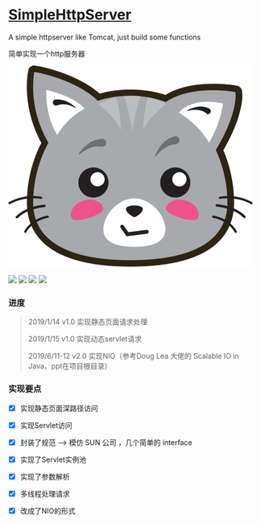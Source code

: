 # [SimpleHttpServer](https://github.com/ChenHaoHu/SimpleHttpServer)
A simple httpserver like Tomcat, just build some functions

简单实现一个http服务器



![](cat.svg) 



[![](https://img.shields.io/github/license/ChenHaoHu/SimpleHttpServer.svg)]([![](https://img.shields.io/github/forks/ChenHaoHu/SimpleHttpServer.svg)](https://github.com/ChenHaoHu/SimpleHttpServer)) [![](https://img.shields.io/github/stars/ChenHaoHu/SimpleHttpServer.svg)](https://github.com/ChenHaoHu/SimpleHttpServer) ![](https://img.shields.io/github/issues/ChenHaoHu/SimpleHttpServer.svg) ![](https://img.shields.io/badge/JAVA-PRO-red.svg) 





### 进度

> 2019/1/14 v1.0 实现静态页面请求处理
>
> 2019/1/15 v1.0 实现动态servlet请求
>
> 2019/6/11-12 v2.0 实现NIO（参考Doug Lea 大佬的 Scalable IO in Java，ppt在项目根目录）



### 实现要点

- [x] 实现静态页面深路径访问

- [x] 实现Servlet访问

- [x] 封装了规范  --> 模仿 SUN 公司 ，几个简单的 interface

- [x] 实现了Servlet实例池

- [x] 实现了参数解析

- [x] 多线程处理请求

- [x] 改成了NIO的形式
